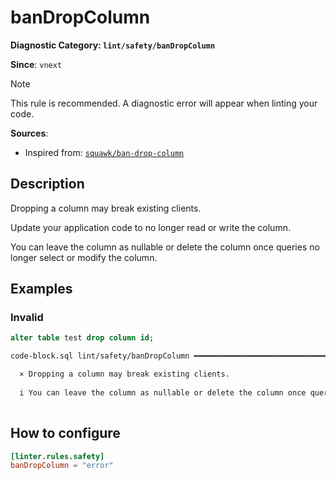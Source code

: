 # banDropColumn
**Diagnostic Category: `lint/safety/banDropColumn`**

**Since**: `vnext`

> [!NOTE]
> This rule is recommended. A diagnostic error will appear when linting your code.

**Sources**: 
- Inspired from: <a href="https://squawkhq.com/docs/ban-drop-column" target="_blank"><code>squawk/ban-drop-column</code></a>

## Description
Dropping a column may break existing clients.

Update your application code to no longer read or write the column.

You can leave the column as nullable or delete the column once queries no longer select or modify the column.

## Examples

### Invalid

```sql
alter table test drop column id;
```

```sh
code-block.sql lint/safety/banDropColumn ━━━━━━━━━━━━━━━━━━━━━━━━━━━━━━━━━━━━━━━━━━━━━━━━━━━━━━━━━━━

  × Dropping a column may break existing clients.
  
  i You can leave the column as nullable or delete the column once queries no longer select or modify the column.
  

```

## How to configure
```toml
[linter.rules.safety]
banDropColumn = "error"

```
